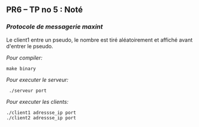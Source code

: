 ## PR6 – TP no 5 : Noté


### *Protocole de messagerie maxint*


Le client1 entre un pseudo, le nombre est tiré aléatoirement et affiché avant d'entrer le pseudo.


 *Pour compiler:*
 
    make binary

*Pour executer le serveur:*

     ./serveur port

*Pour executer les clients:* 

    ./client1 adressse_ip port
    ./client2 adressse_ip port



